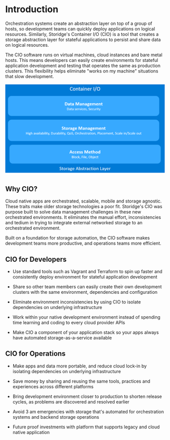 # Introduction 

Orchestration systems create an abstraction layer on top of a group of hosts, so development teams can quickly deploy applications on logical resources. Similarly, Storidge's Container I/O (CIO) is a tool that creates a storage abstraction layer for stateful applications to persist and share data on logical resources. 

The CIO software runs on virtual machines, cloud instances and bare metal hosts. This means developers can easily create environments for stateful application development and testing that operates the same as production clusters. This flexibility helps eliminate "works on my machine" situations that slow development. 

![cio abstraction layer](../images/cio-abstraction-layer.png)

## Why CIO?
Cloud native apps are orchestrated, scalable, mobile and storage agnostic. These traits make older storage technologies a poor fit. Storidge's CIO was purpose built to solve data management challenges in these new orchestrated environments. It eliminates the manual effort, inconsistencies and tedium in trying to integrate external networked storage to an orchestrated environment. 

Built on a foundation for storage automation, the CIO software makes development teams more productive, and operations teams more efficient.

## CIO for Developers

- Use standard tools such as Vagrant and Terraform to spin up faster and consistently deploy environment for stateful application development

- Share so other team members can easily create their own development clusters with the same environment, dependencies and configuration

- Eliminate environment inconsistencies by using CIO to isolate dependencies on underlying infrastructure

- Work within your native development environment instead of spending time learning and coding to every cloud provider APIs

- Make CIO a component of your application stack so your apps always have automated storage-as-a-service available 

## CIO for Operations

- Make apps and data more portable, and reduce cloud lock-in by isolating dependencies on underlying infrastructure

- Save money by sharing and reusing the same tools, practices and experiences across different platforms

- Bring development environment closer to production to shorten release cycles, as problems are discovered and resolved earlier

- Avoid 3 am emergencies with storage that's automated for orchestration systems and backend storage operations

- Future proof investments with platform that supports legacy and cloud native application



